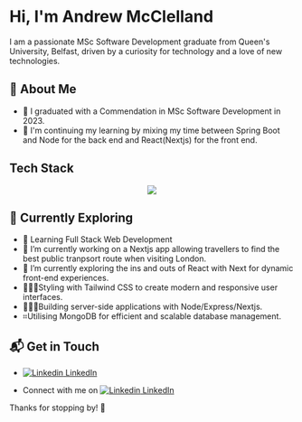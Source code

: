 # Hi, I'm Andrew McClelland

I am a passionate MSc Software Development graduate from Queen's University, Belfast, driven by a curiosity for technology and a love of new technologies.

## 🚀 About Me

- 🔭 I graduated with a Commendation in MSc Software Development in 2023.
- 📝 I'm continuing my learning by  mixing my time between Spring Boot and Node for the back end and React(Nextjs) for the front end.

## Tech Stack
<p align="center">
  <a href="https://skillicons.dev">
<img src="https://skillicons.dev/icons?i=java,mongodb,nodejs,express,nextjs,react,js,html,css"/>
  </a>
</p>

## 🌱 Currently Exploring

- 🚀 Learning Full Stack Web Development
- 🔭 I’m currently working on a Nextjs app allowing travellers to find the best public tranpsort route when visiting London.
- 🌱 I’m currently exploring the ins and outs of React with Next for dynamic front-end experiences.
- 🧑🏻‍💻Styling with Tailwind CSS to create modern and responsive user interfaces.
- 👷🏻‍♂️Building server-side applications with Node/Express/Nextjs.
- ⌗Utilising MongoDB for efficient and scalable database management.

## 📬 Get in Touch

-  [![Linkedin](https://i.stack.imgur.com/gVE0j.png) LinkedIn](https://www.linkedin.com/in/aejmcclelland)

- Connect with me on [![Linkedin](https://i.sstatic.net/gVE0j.png) LinkedIn](https://www.linkedin.com/in/aejmcclelland)
&nbsp;


Thanks for stopping by! 🚀



<!--

- 📫 How to reach me: ...
- 😄 Pronouns: ...
- ⚡ Fun fact: ...
-->

